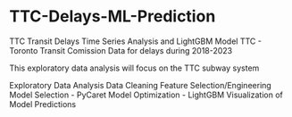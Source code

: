 # TTC-Delays-ML-Prediction
TTC Transit Delays Time Series Analysis and LightGBM Model 
TTC - Toronto Transit Comission Data for delays during 2018-2023

This exploratory data analysis will focus on the TTC subway system

Exploratory Data Analysis
Data Cleaning
Feature Selection/Engineering
Model Selection -  PyCaret
Model Optimization - LightGBM
Visualization of Model Predictions

